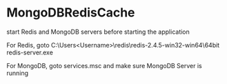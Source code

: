 # MongoDBRedisCache

start Redis and MongoDB servers before starting the application

For Redis, goto
C:\Users\<Username>\redis\redis-2.4.5-win32-win64\64bit
redis-server.exe

For MongoDB,
goto services.msc and make sure MongoDB Server is running
